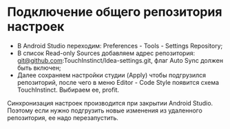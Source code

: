 # Подключение общего репозитория настроек
- В Android Studio переходим: Preferences - Tools - Settings Repository;
- В список Read-only Sources добавляем адрес репозитория: git@github.com:TouchInstinct/Idea-settings.git, флаг Auto Sync должен быть включен;
- Далее сохраняем настройки студии (Apply) чтобы подгрузился репозиторий, после чего в меню Editor - Code Style появится схема TouchInstinct. Выбираем ее, profit.

Синхронизация настроек производится при закрытии Android Studio. Поэтому если нужно подгрузить новые изменения из удаленного репозитория, ее надо перезапустить.
